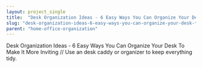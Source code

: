```yaml
---
layout: project_single
title:  "Desk Organization Ideas - 6 Easy Ways You Can Organize Your Desk To Make It More Inviting"
slug: "desk-organization-ideas-6-easy-ways-you-can-organize-your-desk-to-make-it-more"
parent: "home-office-organization"
---
```

Desk Organization Ideas - 6 Easy Ways You Can Organize Your Desk To Make It More Inviting // Use an desk caddy or organizer to keep everything tidy.